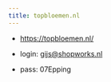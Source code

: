 ```yaml
---
title: topbloemen.nl
---
```


- https://topbloemen.nl/

- login: gijs@shopworks.nl

- pass: 07Epping
